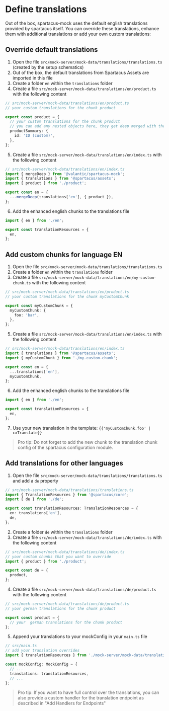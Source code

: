 # Define translations

Out of the box, spartacus-mock uses the default english translations provided by spartacus itself. You can override these translations, enhance them with
additional translations or add your own custom translations:

## Override default translations

1. Open the file `src/mock-server/mock-data/translations/translations.ts` (created by the setup schematics)
2. Out of the box, the default translations from Spartacus Assets are imported in this file
3. Create a folder `en` within the `translations` folder
4. Create a file `src/mock-server/mock-data/translations/en/product.ts` with the following content

```ts
// src/mock-server/mock-data/translations/en/product.ts
// your custom translations for the chunk product

export const product = {
  // your custom translations for the chunk product
  // you can add any nested objects here, they get deep merged with the existing default translations
  productSummary: {
    id: 'ID (custom)',
  },
};
```

5. Create a file `src/mock-server/mock-data/translations/en/index.ts` with the following content

```ts
// src/mock-server/mock-data/translations/en/index.ts
import { mergeDeep } from '@valantic/spartacus-mock';
import { translations } from '@spartacus/assets';
import { product } from './product';

export const en = {
  ...mergeDeep(translations['en'], { product }),
};
```

6. Add the enhanced english chunks to the translations file

```ts
import { en } from './en';

export const translationResources = {
  en,
};
```

## Add custom chunks for language EN

1. Open the file `src/mock-server/mock-data/translations/translations.ts`
2. Create a folder `en` within the `translations` folder
3. Create a file `src/mock-server/mock-data/translations/en/my-custom-chunk.ts` with the following content

```ts
// src/mock-server/mock-data/translations/en/product.ts
// your custom translations for the chunk myCustomChunk

export const myCustomChunk = {
  myCustomChunk: {
    foo: 'bar',
  },
};
```

5. Create a file `src/mock-server/mock-data/translations/en/index.ts` with the following content

```ts
// src/mock-server/mock-data/translations/en/index.ts
import { translations } from '@spartacus/assets';
import { myCustomChunk } from './my-custom-chunk';

export const en = {
  ...translations['en'],
  myCustomChunk,
};
```

6. Add the enhanced english chunks to the translations file

```ts
import { en } from './en';

export const translationResources = {
  en,
};
```

7. Use your new translation in the template: `{{'myCustomChunk.foo' | cxTranslate}}`

> Pro tip: Do not forget to add the new chunk to the translation chunk config of the spartacus configuration module.

## Add translations for other languages

1. Open the file `src/mock-server/mock-data/translations/translations.ts` and add a `de` property

```ts
// src/mock-server/mock-data/translations/translations.ts
import { TranslationResources } from '@spartacus/core';
import { de } from './de';

export const translationResources: TranslationResources = {
  en: translations['en'],
  de,
};
```

2. Create a folder `de` within the `translations` folder
3. Create a file `src/mock-server/mock-data/translations/de/index.ts` with the following content

```ts
// src/mock-server/mock-data/translations/de/index.ts
// your custom chunks that you want to override
import { product } from './product';

export const de = {
  product,
};
```

4. Create a file `src/mock-server/mock-data/translations/de/product.ts` with the following content

```ts
// src/mock-server/mock-data/translations/de/product.ts
// your german translations for the chunk product

export const product = {
  // your  german translations for the chunk product
};
```

5. Append your translations to your mockConfig in your `main.ts` file

```ts
// src/main.ts
// add your translation overrides
import { translationResources } from './mock-server/mock-data/translations/translations';

const mockConfig: MockConfig = {
  // ...
  translations: translationResources,
  // ...
};
```

> Pro tip: If you want to have full control over the translations, you can also provide a custom handler for the translation endpoint as described in "Add Handlers for Endpoints"
